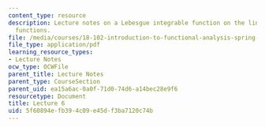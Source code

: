 ```yaml
---
content_type: resource
description: Lecture notes on a Lebesgue integrable function on the line and null
  functions.
file: /media/courses/18-102-introduction-to-functional-analysis-spring-2009/5f60894efb394c09e45df3ba7120c74b_MIT18_102s09_lec06.pdf
file_type: application/pdf
learning_resource_types:
- Lecture Notes
ocw_type: OCWFile
parent_title: Lecture Notes
parent_type: CourseSection
parent_uid: ea15a6ac-0a0f-71d0-74d6-a14bec28e9f6
resourcetype: Document
title: Lecture 6
uid: 5f60894e-fb39-4c09-e45d-f3ba7120c74b
---
```

